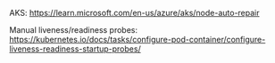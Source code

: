 AKS: https://learn.microsoft.com/en-us/azure/aks/node-auto-repair

Manual liveness/readiness probes: https://kubernetes.io/docs/tasks/configure-pod-container/configure-liveness-readiness-startup-probes/